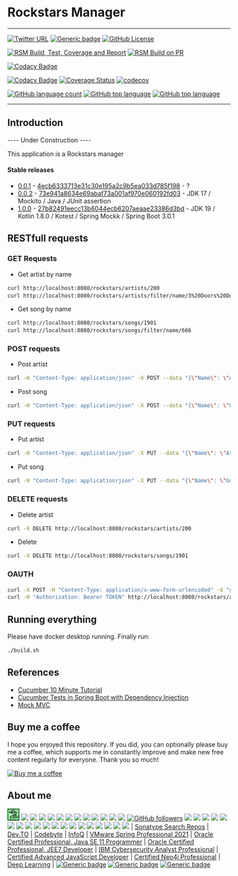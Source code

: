 # Rockstars Manager

---

[![Twitter URL](https://img.shields.io/twitter/url?logoColor=blue&style=social&url=https%3A%2F%2Fimg.shields.io%2Ftwitter%2Furl%3Fstyle%3Dsocial)](https://twitter.com/intent/tweet?text=%20Checkout%20this%20%40github%20repo%20by%20%40joaofse%20%F0%9F%91%A8%F0%9F%8F%BD%E2%80%8D%F0%9F%92%BB%3A%20https%3A//github.com/jesperancinha/rockstars-manager)
[![Generic badge](https://img.shields.io/static/v1.svg?label=GitHub&message=rockstars-manager%20🤘&color=informational)](https://github.com/jesperancinha/rockstars-manager)
[![GitHub License](https://img.shields.io/badge/license-Apache%20License%202.0-blue.svg?style=flat)](https://www.apache.org/licenses/LICENSE-2.0)

[![RSM Build, Test, Coverage and Report](https://github.com/jesperancinha/rockstars-manager/actions/workflows/rockstarts-manager-races.yml/badge.svg)](https://github.com/jesperancinha/rockstars-manager/actions/workflows/rockstarts-manager-races.yml)
[![RSM Build on PR](https://github.com/jesperancinha/rockstars-manager/actions/workflows/rockstarts-manager-pull-request.yml/badge.svg)](https://github.com/jesperancinha/rockstars-manager/actions/workflows/rockstarts-manager-pull-request.yml)

[![Codacy Badge](https://app.codacy.com/project/badge/Grade/3bcf372c7e6e42d6827a1393d0517d90)](https://www.codacy.com/gh/jesperancinha/rockstars-manager/dashboard?utm_source=github.com&amp;utm_medium=referral&amp;utm_content=jesperancinha/rockstars-manager&amp;utm_campaign=Badge_Grade)

[![Codacy Badge](https://app.codacy.com/project/badge/Coverage/3bcf372c7e6e42d6827a1393d0517d90)](https://www.codacy.com/gh/jesperancinha/rockstars-manager/dashboard?utm_source=github.com&utm_medium=referral&utm_content=jesperancinha/rockstars-manager&utm_campaign=Badge_Coverage)
[![Coverage Status](https://coveralls.io/repos/github/jesperancinha/rockstars-manager/badge.svg?branch=main)](https://coveralls.io/github/jesperancinha/rockstars-manager?branch=main)
[![codecov](https://codecov.io/gh/jesperancinha/rockstars-manager/branch/main/graph/badge.svg?token=5JTaC7z68Y)](https://codecov.io/gh/jesperancinha/rockstars-manager)

[![GitHub language count](https://img.shields.io/github/languages/count/jesperancinha/rockstars-manager.svg)](#)
[![GitHub top language](https://img.shields.io/github/languages/top/jesperancinha/rockstars-manager.svg)](#)
[![GitHub top language](https://img.shields.io/github/languages/code-size/jesperancinha/rockstars-manager.svg)](#)

---

## Introduction

---- Under Construction ----

This application is a Rockstars manager

#### Stable releases

-   [0.0.1](https://github.com/jesperancinha/rockstars-manager/tree/0.0.1) - [4ecb6333713e31c30e195a2c9b5ea033d785f198](https://github.com/jesperancinha/rockstars-manager/tree/0.0.1) - ?
-   [0.0.2](https://github.com/jesperancinha/rockstars-manager/tree/0.0.2) - [73e941a8634e69abaf73a001af970e060192fd03](https://github.com/jesperancinha/rockstars-manager/tree/0.0.2) - JDK 17 / Mockito / Java / JUnit assertion
-   [1.0.0](https://github.com/jesperancinha/rockstars-manager/tree/1.0.0) - [27b82491eecc13b6044ecb6207aeaae23386d3bd](https://github.com/jesperancinha/rockstars-manager/tree/1.0.0) - JDK 19 / Kotlin 1.8.0 / Kotest / Spring Mockk / Spring Boot 3.0.1

## RESTfull requests

### GET Requests

-   Get artist by name
```bash
curl http://localhost:8080/rockstars/artists/200
curl http://localhost:8080/rockstars/artists/filter/name/3%20Doors%20Down
```

-   Get song by name

```bash
curl http://localhost:8080/rockstars/songs/1901
curl http://localhost:8080/rockstars/songs/filter/name/666
```

### POST requests

-   Post artist
```bash
curl -H "Content-Type: application/json" -X POST --data "{\"Name\": \"Ariana Grande\"}" http://localhost:8080/rockstars/artists
```

-   Post song
```bash
curl -H "Content-Type: application/json" -X POST --data "{\"Name\": \"God is a woman\",\"Year\": 2018,\"Artist\": \"Ariana Grande\", \"Shortname\": \"godisawoman\",\"Bpm\": 145,\"Duration\": 197000,\"Genre\": \"Pop\",\"Album\": \"Sweetener\"}" http://localhost:8080/rockstars/artists
```

### PUT requests

-   Put artist
```bash
curl -H "Content-Type: application/json" -X PUT --data "{\"Name\": \"Ariana Grande\"}" http://localhost:8080/rockstars/artists/200
```

-   Put song
```bash
curl -H "Content-Type: application/json" -X PUT --data "{\"Name\": \"God is a woman\",\"Year\": 2018,\"Artist\": \"Ariana Grande\", \"Shortname\": \"godisawoman\",\"Bpm\": 145,\"Duration\": 197000,\"Genre\": \"Pop\",\"Album\": \"Sweetener\"}" http://localhost:8080/rockstars/songs/1901
```

### DELETE requests

-   Delete artist
```bash
curl -X DELETE http://localhost:8080/rockstars/artists/200
```

-   Delete
```bash
curl -X DELETE http://localhost:8080/rockstars/songs/1901
```
### OAUTH

```bash
curl -X POST -H "Content-Type: application/x-www-form-urlencoded" -d "grant_type=password&username=jofisaes@gmail.com&password=123&client_id=rockstars-client&client_secret=rockstars&scope=read&redirect_uri=http://localhost:8080/oauth" http://localhost:8080/rockstars/oauth/token
curl -H "Authorization: Bearer TOKEN" http://localhost:8080/rockstars/artists/200
```

## Running everything

Please have docker desktop running. Finally run:

```bash
./build.sh
```

## References

-   [Cucumber 10 Minute Tutorial](https://cucumber.io/docs/guides/10-minute-tutorial/)
-   [Cucumber Tests in Spring Boot with Dependency Injection](https://thepracticaldeveloper.com/2018/03/31/cucumber-tests-spring-boot-dependency-injection/)
-   [Mock MVC](https://spring.io/guides/gs/testing-web/)

## Buy me a coffee

I hope you enjoyed this repository. If you did, you can optionally please buy me a coffee, which supports me in constantly improve and make new free content regularly for everyone. Thank you so much!

[![Buy me a coffee](https://img.buymeacoffee.com/button-api/?text=Buy%20me%20a%20coffee&emoji=&slug=jesperancinha&button_colour=046c46&font_colour=ffffff&font_family=Cookie&outline_colour=ffffff&coffee_colour=FFDD00 "title")](https://www.buymeacoffee.com/jesperancinha)

## About me

[![alt text](https://raw.githubusercontent.com/jesperancinha/project-signer/master/project-signer-templates/icons-100/JEOrgLogo-27.png "João Esperancinha Homepage")](http://joaofilipesabinoesperancinha.nl)
[![](https://img.shields.io/badge/youtube-%230077B5.svg?style=for-the-badge&logo=youtube&color=FF0000)](https://www.youtube.com/@joaoesperancinha)
[![](https://img.shields.io/badge/Medium-12100E?style=for-the-badge&logo=medium&logoColor=white)](https://medium.com/@jofisaes)
[![](https://img.shields.io/badge/Buy%20Me%20A%20Coffee-%230077B5.svg?style=for-the-badge&logo=buymeacoffee&color=yellow)](https://www.buymeacoffee.com/jesperancinha)
[![](https://img.shields.io/badge/Twitter-%230077B5.svg?style=for-the-badge&logo=twitter&color=white)](https://twitter.com/joaofse)
[![](https://img.shields.io/badge/Mastodon-%230077B5.svg?style=for-the-badge&logo=mastodon&color=afd7f7)](https://masto.ai/@jesperancinha)
[![](https://img.shields.io/badge/Sessionize-%230077B5.svg?style=for-the-badge&logo=sessionize&color=cffff6)](https://sessionize.com/joao-esperancinha)
[![](https://img.shields.io/badge/Instagram-%230077B5.svg?style=for-the-badge&logo=instagram&color=purple)](https://www.instagram.com/joaofisaes)
[![](https://img.shields.io/badge/Tumblr-%230077B5.svg?style=for-the-badge&logo=tumblr&color=192841)](https://jofisaes.tumblr.com)
[![](https://img.shields.io/badge/Spotify-1ED760?style=for-the-badge&logo=spotify&logoColor=white)](https://open.spotify.com/user/jlnozkcomrxgsaip7yvffpqqm)
[![](https://img.shields.io/badge/linkedin-%230077B5.svg?style=for-the-badge&logo=linkedin)](https://www.linkedin.com/in/joaoesperancinha/)
[![](https://img.shields.io/badge/Xing-%230077B5.svg?style=for-the-badge&logo=xing&color=064e40)](https://www.xing.com/profile/Joao_Esperancinha/cv)
[![](https://img.shields.io/badge/YCombinator-%230077B5.svg?style=for-the-badge&logo=ycombinator&color=d0d9cd)](https://news.ycombinator.com/user?id=jesperancinha)
[![GitHub followers](https://img.shields.io/github/followers/jesperancinha.svg?label=Jesperancinha&style=social "GitHub")](https://github.com/jesperancinha)
[![](https://img.shields.io/badge/bitbucket-%230077B5.svg?style=for-the-badge&logo=bitbucket&color=blue)](https://bitbucket.org/jesperancinha)
[![](https://img.shields.io/badge/gitlab-%230077B5.svg?style=for-the-badge&logo=gitlab&color=orange)](https://gitlab.com/jesperancinha)
[![](https://img.shields.io/badge/Stack%20Overflow-%230077B5.svg?style=for-the-badge&logo=stackoverflow&color=5A5A5A)](https://stackoverflow.com/users/3702839/joao-esperancinha)
[![](https://img.shields.io/badge/Credly-%230077B5.svg?style=for-the-badge&logo=credly&color=4d2a00)](https://www.credly.com/users/joao-esperancinha)
[![](https://img.shields.io/badge/Coursera-%230077B5.svg?style=for-the-badge&logo=coursera&color=000080)](https://www.coursera.org/user/da3ff90299fa9297e283ee8e65364ffb)
[![](https://img.shields.io/badge/Docker-%230077B5.svg?style=for-the-badge&logo=docker&color=cyan)](https://hub.docker.com/u/jesperancinha)
[![](https://img.shields.io/badge/Reddit-%230077B5.svg?style=for-the-badge&logo=reddit&color=black)](https://www.reddit.com/user/jesperancinha/)
[![](https://img.shields.io/badge/Hackernoon-%230077B5.svg?style=for-the-badge&logo=hackernoon&color=0a5d00)](https://hackernoon.com/@jesperancinha)
[![](https://img.shields.io/badge/Code%20Project-%230077B5.svg?style=for-the-badge&logo=codeproject&color=063b00)](https://www.codeproject.com/Members/jesperancinha)
[![](https://img.shields.io/badge/Free%20Code%20Camp-%230077B5.svg?style=for-the-badge&logo=freecodecamp&color=0a5d00)](https://www.freecodecamp.org/jofisaes)
[![](https://img.shields.io/badge/Hackerrank-%230077B5.svg?style=for-the-badge&logo=hackerrank&color=1e2f97)](https://www.hackerrank.com/jofisaes)
[![](https://img.shields.io/badge/LeetCode-%230077B5.svg?style=for-the-badge&logo=leetcode&color=002647)](https://leetcode.com/jofisaes)
[![](https://img.shields.io/badge/Codewars-%230077B5.svg?style=for-the-badge&logo=codewars&color=722F37)](https://www.codewars.com/users/jesperancinha)
[![](https://img.shields.io/badge/CodePen-%230077B5.svg?style=for-the-badge&logo=codepen&color=black)](https://codepen.io/jesperancinha)
[![](https://img.shields.io/badge/HackerEarth-%230077B5.svg?style=for-the-badge&logo=hackerearth&color=00035b)](https://www.hackerearth.com/@jofisaes)
[![](https://img.shields.io/badge/Khan%20Academy-%230077B5.svg?style=for-the-badge&logo=khanacademy&color=00035b)](https://www.khanacademy.org/profile/jofisaes)
[![](https://img.shields.io/badge/Pinterest-%230077B5.svg?style=for-the-badge&logo=pinterest&color=FF0000)](https://nl.pinterest.com/jesperancinha)
[![](https://img.shields.io/badge/Quora-%230077B5.svg?style=for-the-badge&logo=quora&color=FF0000)](https://nl.quora.com/profile/Jo%C3%A3o-Esperancinha)
[![](https://img.shields.io/badge/Google%20Play-%230077B5.svg?style=for-the-badge&logo=googleplay&color=purple)](https://play.google.com/store/apps/developer?id=Joao+Filipe+Sabino+Esperancinha)
| [Sonatype Search Repos](https://search.maven.org/search?q=org.jesperancinha)
| [Dev.TO](https://dev.to/jofisaes)
| [Codebyte](https://coderbyte.com/profile/jesperancinha)
| [InfoQ](https://www.infoq.com/profile/Joao-Esperancinha.2/)
| [VMware Spring Professional 2021](https://www.credly.com/badges/762fa7a4-9cf4-417d-bd29-7e072d74cdb7)
| [Oracle Certified Professional, Java SE 11 Programmer](https://www.credly.com/badges/87609d8e-27c5-45c9-9e42-60a5e9283280)
| [Oracle Certified Professional, JEE7 Developer](https://www.credly.com/badges/27a14e06-f591-4105-91ca-8c3215ef39a2)
| [IBM Cybersecurity Analyst Professional](https://www.credly.com/badges/ad1f4abe-3dfa-4a8c-b3c7-bae4669ad8ce)
| [Certified Advanced JavaScript Developer](https://cancanit.com/certified/1462/)
| [Certified Neo4j Professional](https://graphacademy.neo4j.com/certificates/c279afd7c3988bd727f8b3acb44b87f7504f940aac952495ff827dbfcac024fb.pdf)
| [Deep Learning](https://www.credly.com/badges/8d27e38c-869d-4815-8df3-13762c642d64)
| [![Generic badge](https://img.shields.io/static/v1.svg?label=GitHub&message=JEsperancinhaOrg&color=yellow&style=for-the-badge "jesperancinha.org dependencies")](https://github.com/JEsperancinhaOrg)
[![Generic badge](https://img.shields.io/static/v1.svg?label=All%20Badges&message=Badges&color=red&style=for-the-badge "All badges")](https://joaofilipesabinoesperancinha.nl/badges)
[![Generic badge](https://img.shields.io/static/v1.svg?label=Status&message=Project%20Status&color=red&style=for-the-badge "Project statuses")](https://github.com/jesperancinha/project-signer/blob/master/project-signer-quality/Build.md)
